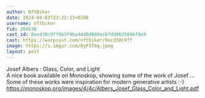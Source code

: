 ```yaml
---
author: NftBiker
date: 2024-04-03T23:22:13+0200
username: nftbiker
fid: 264538
cast_id: 0xcd38c9ff063f9ba4dd0d8d9acb7dd062504bf0e9
cast: https://warpcast.com/nftbiker/0xcd38c9ff
image: https://i.imgur.com/0yP1Tmq.jpeg
layout: post
---
```

Josef Albers : Glass, Color, and Light  
A nice book available on Monoskop, showing some of the work of Josef ... Some of these works were inspiration for modern generative artists :-)  
https://monoskop.org/images/4/4c/Albers_Josef_Glass_Color_and_Light.pdf  

<img src='https://i.imgur.com/0yP1Tmq.jpeg' alt='' referrerpolicy='no-referrer'/>
<img src='https://i.imgur.com/zseVF9M.jpeg' alt='' referrerpolicy='no-referrer'/>
